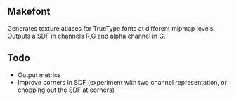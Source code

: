 Makefont
--------

Generates texture atlases for TrueType fonts at different mipmap levels.
Outputs a SDF in channels R,G and alpha channel in G.

Todo
----

* Output metrics
* Improve corners in SDF (experiment with two channel representation, or chopping out the SDF at corners)
